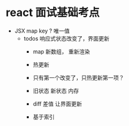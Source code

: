 # react 面试基础考点

- JSX map key ? 唯一值
    - todos 响应式状态改变了，界面更新
        - map 新数组， 重新渲染
        - 热更新
        - 只有第一个改变了，只热更新第一项？
        - 旧状态  新状态  内存
        - diff 差值  让界面更新

        - 基于索引